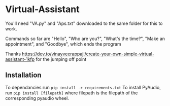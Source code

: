 # Virtual-Assistant
You'll need "VA.py" and "Aps.txt" downloaded to the same folder for this to work.

Commands so far are "Hello", "Who are you?", "What's the time?", "Make an appointment", and "Goodbye", which ends the program

Thanks https://dev.to/vinayveerappaji/create-your-own-simple-virtual-assistant-1kfp for the jumping off point

## Installation
To dependancies run `pip install -r requirements.txt`
To install PyAudio, run `pip install [filepath]` where filepath is the filepath of the corresponding pyaudio wheel.